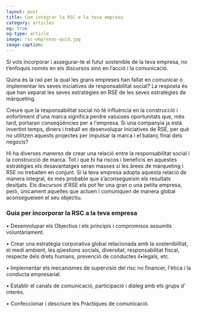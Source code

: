 ```yaml
---
layout: post
title: Com integrar la RSC a la teva empresa 
category: articles 
og: true
og-type: article
image: rsc-empresas-quid.jpg
image-caption: 
---
```


Si vols incorporar i assegurar-te el futur sostenible de la teva empresa, no t’enfoquis només en els discursos sinó en l’acció i la comunicació.

Quina és la raó per la qual les grans empreses han fallat en comunicar o implementar les seves iniciatives de responsabilitat social? La resposta és que han separat les seves estratègies en RSE de les seves estratègies de màrqueting.

Creure que la responsabilitat social no té influència en la construcció i enfortiment d'una marca significa perdre valuoses oportunitats que, més tard, portaran conseqüències per a l'empresa. Si una companyia ja està invertint temps, diners i treball en desenvolupar iniciatives de RSE, per què no utilitzen aquests projectes per impulsar la marca i el balanç final dels negocis?

Hi ha diverses maneres de crear una relació entre la responsabilitat social i la construcció de marca. Tot i que hi ha riscos i beneficis en aquestes estratègies els desavantatges seran masses si les àrees de màrqueting i RSE no treballen en conjunt. Si la teva empresa adopta aquesta relació de manera integral, és més probable que s’aconsegueixin els resultats desitjats. Els discursos d'RSE els pot fer una gran o una petita empresa, però, únicament aquelles que actuen i comuniquen de manera global aconsegueixen el seu objectiu. 

### Guia per incorporar la RSC a la teva empresa


•	Desenvolupar els Objectius i els principis i compromisos assumits voluntàriament.

•	Crear una estratègia corporativa global relacionada amb la sostenibilitat, el medi ambient, les qüestions socials, diversitat, responsabilitat fiscal, respecte dels drets humans, prevenció de conductes il•legals, etc.

•	Implementar els mecanismes de supervisió del risc no financer, l'ètica i la conducta empresarial.

•	Establir el canals de comunicació, participació i diàleg amb els grups d’ interès.

•	Confeccionar i descriure les Pràctiques de comunicació. 

